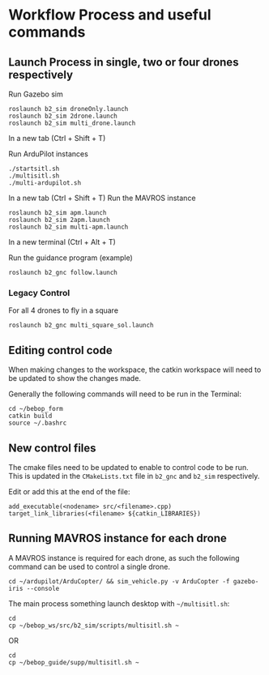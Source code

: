 # Workflow Process and useful commands

## Launch Process in single, two or four drones respectively

Run Gazebo sim
```
roslaunch b2_sim droneOnly.launch
roslaunch b2_sim 2drone.launch
roslaunch b2_sim multi_drone.launch
```
In a new tab (Ctrl + Shift + T)

Run ArduPilot instances
```
./startsitl.sh
./multisitl.sh
./multi-ardupilot.sh
```
In a new tab (Ctrl + Shift + T)
Run the MAVROS instance
```
roslaunch b2_sim apm.launch
roslaunch b2_sim 2apm.launch
roslaunch b2_sim multi-apm.launch
```
In a new terminal (Ctrl + Alt + T)

Run the guidance program (example)

```
roslaunch b2_gnc follow.launch
```
### Legacy Control
For all 4 drones to fly in a square
```
roslaunch b2_gnc multi_square_sol.launch
```

## Editing control code

When making changes to the workspace, the catkin workspace will need to be updated to show the changes made.

Generally the following commands will need to be run in the Terminal:
```
cd ~/bebop_form
catkin build
source ~/.bashrc
```

## New control files

The cmake files need to be updated to enable to control code to be run. This is updated in the `CMakeLists.txt` file in `b2_gnc` and `b2_sim` respectively.

Edit or add this at the end of the file:

```
add_executable(<nodename> src/<filename>.cpp)
target_link_libraries(<filename> ${catkin_LIBRARIES})
```

## Running MAVROS instance for each drone

A MAVROS instance is required for each drone, as such the following command can be used to control a single drone.

```
cd ~/ardupilot/ArduCopter/ && sim_vehicle.py -v ArduCopter -f gazebo-iris --console
```
The main process something launch desktop with `~/multisitl.sh`:
```
cd
cp ~/bebop_ws/src/b2_sim/scripts/multisitl.sh ~
```
OR
```
cd
cp ~/bebop_guide/supp/multisitl.sh ~
```